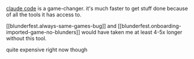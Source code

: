 
[claude code](https://docs.anthropic.com/en/docs/agents-and-tools/claude-code/overview) is a game-changer.
it's much faster to get stuff done because of all the tools it has access to.


[[blunderfest.always-same-games-bug]] and [[blunderfest.onboarding-imported-game-no-blunders]] would have
taken me at least 4-5x longer without this tool.


quite expensive right now though
